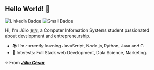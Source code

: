 ## Hello World! 👋
[![Linkedin Badge](https://img.shields.io/badge/-Linkedin-blue?style=flat-square&logo=Linkedin&logoColor=white&link=https://www.linkedin.com/in/kunalraghav/)](https://www.linkedin.com/in/juliocesarafs/)
[![Gmail Badge](https://img.shields.io/badge/-Gmail-c14438?style=flat-square&logo=Gmail&logoColor=white&link=mailto:contato.weltonf@gmail.com)](mailto:juliocesarafs2@gmail.com)

Hi, I'm Júlio 🇧🇷, a Computer Information Systems student passionated about development and entrepreneurship.

- :books: I’m currently learning JavaScript, Node.js, Python, Java and C.
- :pushpin: Interests: Full Stack web Development, Data Science, Marketing.

⭐️ From [***Júlio César***](https://github.com/juliocesarfs)
